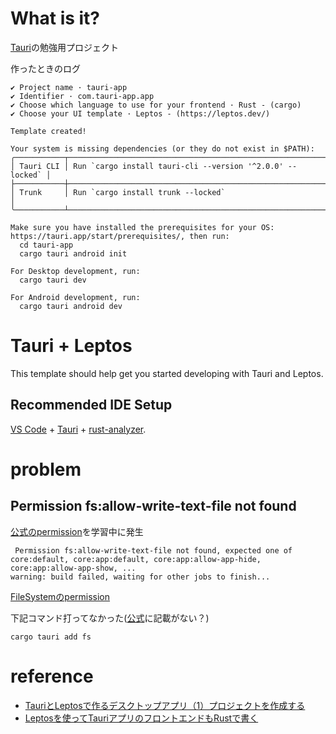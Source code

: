 # What is it?

[Tauri](https://v2.tauri.app/start/)の勉強用プロジェクト


作ったときのログ

```text
✔ Project name · tauri-app
✔ Identifier · com.tauri-app.app
✔ Choose which language to use for your frontend · Rust - (cargo)
✔ Choose your UI template · Leptos - (https://leptos.dev/)

Template created!

Your system is missing dependencies (or they do not exist in $PATH):
╭───────────┬───────────────────────────────────────────────────────────╮
│ Tauri CLI │ Run `cargo install tauri-cli --version '^2.0.0' --locked` │
├───────────┼───────────────────────────────────────────────────────────┤
│ Trunk     │ Run `cargo install trunk --locked`                        │
╰───────────┴───────────────────────────────────────────────────────────╯

Make sure you have installed the prerequisites for your OS: https://tauri.app/start/prerequisites/, then run:
  cd tauri-app
  cargo tauri android init

For Desktop development, run:
  cargo tauri dev

For Android development, run:
  cargo tauri android dev
```

# Tauri + Leptos

This template should help get you started developing with Tauri and Leptos.

## Recommended IDE Setup

[VS Code](https://code.visualstudio.com/) + [Tauri](https://marketplace.visualstudio.com/items?itemName=tauri-apps.tauri-vscode) + [rust-analyzer](https://marketplace.visualstudio.com/items?itemName=rust-lang.rust-analyzer).


# problem

## Permission fs:allow-write-text-file not found

[公式のpermission](https://v2.tauri.app/learn/security/using-plugin-permissions/)を学習中に発生

```text
 Permission fs:allow-write-text-file not found, expected one of core:default, core:app:default, core:app:allow-app-hide, core:app:allow-app-show, ...
warning: build failed, waiting for other jobs to finish...
```

[FileSystemのpermission](https://v2.tauri.app/plugin/file-system/#default-permission)

下記コマンド打ってなかった([公式](https://v2.tauri.app/learn/security/using-plugin-permissions/)に記載がない？)

```shell
cargo tauri add fs
```

# reference

+ [TauriとLeptosで作るデスクトップアプリ（1）プロジェクトを作成する](https://zenn.dev/daizutabi/articles/tauri-leptos-01)
+ [Leptosを使ってTauriアプリのフロントエンドもRustで書く](https://zenn.dev/laiso/articles/ab8db73d66623a)